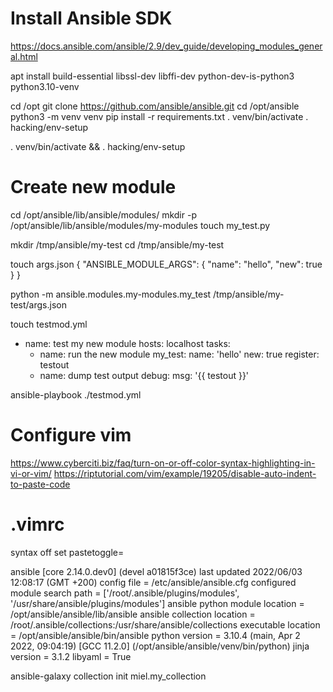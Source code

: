 # Install Ansible SDK
https://docs.ansible.com/ansible/2.9/dev_guide/developing_modules_general.html

apt install build-essential libssl-dev libffi-dev python-dev-is-python3 python3.10-venv

cd /opt
git clone https://github.com/ansible/ansible.git
cd /opt/ansible
python3 -m venv venv
pip install -r requirements.txt
. venv/bin/activate
. hacking/env-setup

. venv/bin/activate && . hacking/env-setup


# Create new module
cd /opt/ansible/lib/ansible/modules/
mkdir -p /opt/ansible/lib/ansible/modules/my-modules
touch my_test.py

mkdir /tmp/ansible/my-test
cd /tmp/ansible/my-test

touch args.json
{
    "ANSIBLE_MODULE_ARGS": {
        "name": "hello",
        "new": true
    }
}

python -m ansible.modules.my-modules.my_test /tmp/ansible/my-test/args.json


touch testmod.yml

- name: test my new module
  hosts: localhost
  tasks:
  - name: run the new module
    my_test:
      name: 'hello'
      new: true
    register: testout
  - name: dump test output
    debug:
      msg: '{{ testout }}'


ansible-playbook ./testmod.yml





# Configure vim
https://www.cyberciti.biz/faq/turn-on-or-off-color-syntax-highlighting-in-vi-or-vim/
https://riptutorial.com/vim/example/19205/disable-auto-indent-to-paste-code

# .vimrc
syntax off
set pastetoggle=<F3>



ansible [core 2.14.0.dev0] (devel a01815f3ce) last updated 2022/06/03 12:08:17 (GMT +200)
  config file = /etc/ansible/ansible.cfg
  configured module search path = ['/root/.ansible/plugins/modules', '/usr/share/ansible/plugins/modules']
  ansible python module location = /opt/ansible/ansible/lib/ansible
  ansible collection location = /root/.ansible/collections:/usr/share/ansible/collections
  executable location = /opt/ansible/ansible/bin/ansible
  python version = 3.10.4 (main, Apr  2 2022, 09:04:19) [GCC 11.2.0] (/opt/ansible/ansible/venv/bin/python)
  jinja version = 3.1.2
  libyaml = True





ansible-galaxy collection init miel.my_collection  